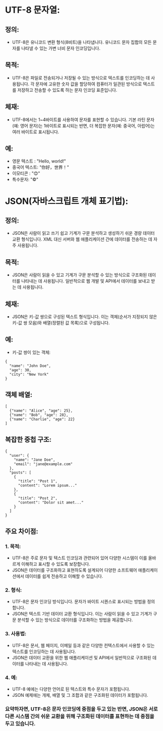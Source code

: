 # UTF-8 문자열:

## 정의:
- UTF-8은 유니코드 변환 형식(8비트)을 나타냅니다. 유니코드 문자 집합의 모든 문자를 나타낼 수 있는 가변 너비 문자 인코딩입니다.


## 목적:
- UTF-8은 파일로 전송되거나 저장될 수 있는 방식으로 텍스트를 인코딩하는 데 사용됩니다. 각 문자에 고유한 숫자 값을 할당하여 컴퓨터가 일관된 방식으로 텍스트를 저장하고 전송할 수 있도록 하는 문자 인코딩 표준입니다.


## 체재:
- UTF-8에서는 1~4바이트를 사용하여 문자를 표현할 수 있습니다. 기본 라틴 문자(예: 영어 문자)는 1바이트로 표시되는 반면, 더 복잡한 문자(예: 중국어, 아랍어)는 여러 바이트로 표시됩니다.


## 예:


- 영문 텍스트 : "Hello, world!"
- 중국어 텍스트: "你好，世界！"
- 이모티콘 : "😊"
- 특수문자: "©"

# JSON(자바스크립트 개체 표기법):

## 정의:
- JSON은 사람이 읽고 쓰기 쉽고 기계가 구문 분석하고 생성하기 쉬운 경량 데이터 교환 형식입니다. XML 대신 서버와 웹 애플리케이션 간에 데이터를 전송하는 데 자주 사용됩니다.


## 목적:
- JSON은 사람이 읽을 수 있고 기계가 구문 분석할 수 있는 방식으로 구조화된 데이터를 나타내는 데 사용됩니다. 일반적으로 웹 개발 및 API에서 데이터를 보내고 받는 데 사용됩니다.


## 체재:
- JSON은 키-값 쌍으로 구성된 텍스트 형식입니다. 이는 객체(순서가 지정되지 않은 키-값 쌍 모음)와 배열(정렬된 값 목록)으로 구성됩니다.


## 예:


- 키-값 쌍이 있는 객체:
```
{
  "name": "John Doe",
  "age": 30,
  "city": "New York"
}
```

## 객체 배열:
```
[
  {"name": "Alice", "age": 25},
  {"name": "Bob", "age": 28},
  {"name": "Charlie", "age": 22}
]
```

## 복잡한 중첩 구조:


```
{
  "user": {
    "name": "Jane Doe",
    "email": "jane@example.com"
  },
  "posts": [
    {
      "title": "Post 1",
      "content": "Lorem ipsum..."
    },
    {
      "title": "Post 2",
      "content": "Dolor sit amet..."
    }
  ]
}
```
## 주요 차이점:

### 1. 목적:


- UTF-8은 주로 문자 및 텍스트 인코딩과 관련되어 있어 다양한 시스템이 이를 올바르게 이해하고 표시할 수 있도록 보장합니다.
- JSON은 데이터를 구조화하고 표현하도록 설계되어 다양한 소프트웨어 애플리케이션에서 데이터를 쉽게 전송하고 이해할 수 있습니다.

### 2. 형식:


- UTF-8은 문자 인코딩 방식입니다. 문자가 바이트 시퀀스로 표시되는 방법을 정의합니다.
- JSON은 텍스트 기반 데이터 교환 형식입니다. 이는 사람이 읽을 수 있고 기계가 구문 분석할 수 있는 방식으로 데이터를 구조화하는 방법을 제공합니다.

### 3. 사용법:


- UTF-8은 문서, 웹 페이지, 이메일 등과 같은 다양한 컨텍스트에서 사용할 수 있는 텍스트를 인코딩하는 데 사용됩니다.
- JSON은 데이터 교환을 위한 웹 애플리케이션 및 API에서 일반적으로 구조화된 데이터를 나타내는 데 사용됩니다.

### 4. 예:


- UTF-8 예에는 다양한 언어로 된 텍스트와 특수 문자가 포함됩니다.
- JSON 예제에는 개체, 배열 및 그 조합과 같은 구조화된 데이터가 포함됩니다.


### 요약하자면, UTF-8은 문자 인코딩에 중점을 두고 있는 반면, JSON은 서로 다른 시스템 간의 쉬운 교환을 위해 구조화된 데이터를 표현하는 데 중점을 두고 있습니다.